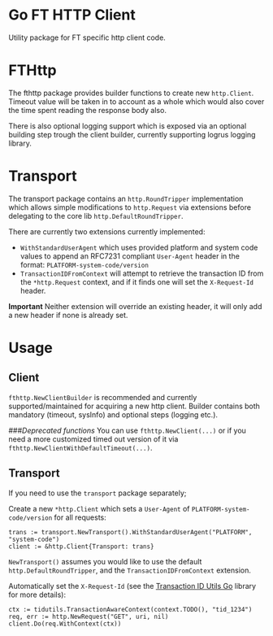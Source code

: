 # Go FT HTTP Client

Utility package for FT specific http client code.

# FTHttp

The fthttp package provides builder functions to create new `http.Client`.
Timeout value will be taken in to account as a whole which would also cover the time spent reading the response body also.

There is also optional logging support which is exposed via an optional building step trough the client builder, currently supporting logrus logging library.

# Transport

The transport package contains an `http.RoundTripper` implementation which allows simple modifications to `http.Request` via extensions before delegating to the core lib `http.DefaultRoundTripper`.

There are currently two extensions currently implemented:

* `WithStandardUserAgent` which uses provided platform and system code values to append an RFC7231 compliant `User-Agent` header in the format: `PLATFORM-system-code/version`
* `TransactionIDFromContext` will attempt to retrieve the transaction ID from the `*http.Request` context, and if it finds one will set the `X-Request-Id` header.

**Important** Neither extension will override an existing header, it will only add a new header if none is already set.

# Usage

## Client
`fthttp.NewClientBuilder` is recommended and currently supported/maintained for acquiring a new http client. 
Builder contains both mandatory (timeout, sysInfo) and optional steps (logging etc.).  

###_Deprecated functions_
You can use `fthttp.NewClient(...)` or if you need a more customized timed out version of it via `fthttp.NewClientWithDefaultTimeout(...)`.

## Transport
If you need to use the `transport` package separately;
 
Create a new `*http.Client` which sets a `User-Agent` of `PLATFORM-system-code/version` for all requests:

```
trans := transport.NewTransport().WithStandardUserAgent("PLATFORM", "system-code")
client := &http.Client{Transport: trans}
```

`NewTransport()` assumes you would like to use the default `http.DefaultRoundTripper`, and the `TransactionIDFromContext` extension.

Automatically set the `X-Request-Id` (see the [Transaction ID Utils Go](https://github.com/Financial-Times/transactionid-utils-go) library for more details):

```
ctx := tidutils.TransactionAwareContext(context.TODO(), "tid_1234")
req, err := http.NewRequest("GET", uri, nil)
client.Do(req.WithContext(ctx))
```
